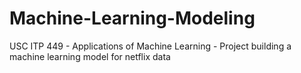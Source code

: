 # Machine-Learning-Modeling
USC ITP 449 - Applications of Machine Learning - Project building a machine learning model for netflix data
